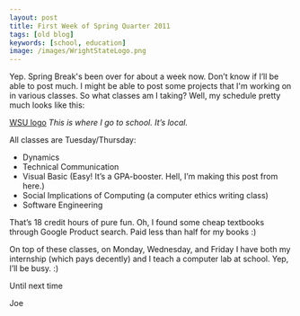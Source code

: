 ```yaml
---
layout: post
title: First Week of Spring Quarter 2011
tags: [old blog]
keywords: [school, education]
image: /images/WrightStateLogo.png
---
```


Yep. Spring Break's been over for about a week now. Don’t know if I’ll be able to post much. I might be able to post some projects that I'm working on in various classes. So what classes am I taking? Well, my schedule pretty much looks like this:

[WSU logo](/images/WrightStateLogo.png)
*This is where I go to school. It’s local.*

All classes are Tuesday/Thursday:

* Dynamics
* Technical Communication
* Visual Basic (Easy! It’s a GPA-booster. Hell, I’m making this post from here.)
* Social Implications of Computing (a computer ethics writing class)
* Software Engineering

That’s 18 credit hours of pure fun. Oh, I found some cheap textbooks through Google Product search. Paid less than half for my books :)

On top of these classes, on Monday, Wednesday, and Friday I have both my internship (which pays decently) and I teach a computer lab at school. Yep, I’ll be busy. :)

Until next time

Joe
